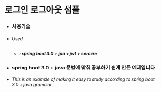 # 로그인 로그아웃 샘플

  * ### 사용기술
  - ###### Used
    - #####   : spring boot 3.0 + jpa + jwt + sercure



  * ### spring boot 3.0 + java 문법에 맞춰 공부하기 쉽게 만든 예제입니다. 
  - ###### This is an example of making it easy to study according to spring boot 3.0 + java grammar
